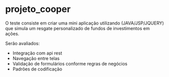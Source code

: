 # projeto_cooper

O teste consiste em criar uma mini aplicação utilizando (JAVA/JSP/JQUERY) que simula um resgate personalizado de fundos de investimentos em ações.

Serão avaliados:

- Integração com api rest
- Navegação entre telas
- Validação de formulários conforme regras de negócios
- Padrões de codificação
